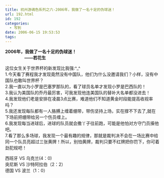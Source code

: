 ```yaml
---
title: 杭州游魂色系列之六-2006年，我做了一名十足的伪球迷！
url: 192.html
id: 192
categories:
  - 写到
date: 2006-06-15 19:53:53
tags:
---
```


**2006年，我做了一名十足的伪球迷！  
                   ——若花生**  
  
这位女生关于世界杯的新发现比我强:^_^  
1.今天看了赛程我才发现竟然没有中国队，他们为什么没邀请我们？小样，没有中国队也敢叫世界杯？  
2.我一直以为小罗是巴塞罗那队的，看了球员名单才发现小罗是巴西队的！  
3.我认为美国队的乔丹最厉害，可我发现他连美国队的替补大名单都没进去！  
4.我发现他们老是安排在凌晨3点比赛，难道他们不知道黄金时段能提高收视率吗？  
5.我还发现每队都有一人胳膊上缠着绷带，带伤坚持上场，实在撑不下去了,就在下场前把绷带给另一个伤员缠上。  
6.我发现每当进球后，进球的队员就会撒丫子往前跑，可能是他怕对方守门员揍他吧。  
7.看了那么多场球，我发现一个最有趣的规律，那就是裁判决不会在一场比赛中给同一个队员亮超过三张黄牌！所以，别怕黄牌，裁判只要不红牌把你罚下，你可着劲犯规吧！  
  
西班牙 VS 乌克兰(4：0)  
突尼斯 VS 沙特阿拉伯（2：2）  
德国 VS 波兰（1：0）